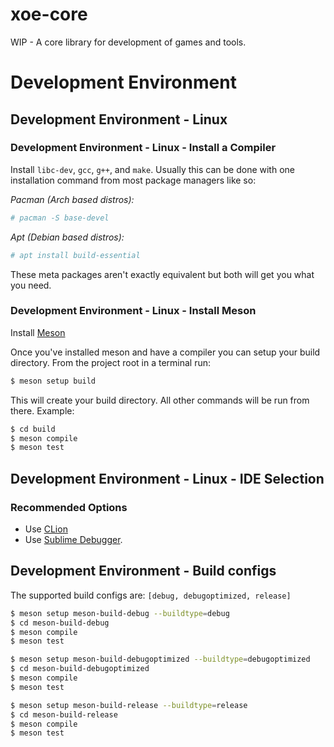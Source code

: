 # xoe-core
WIP - A core library for development of games and tools.

# Development Environment

## Development Environment - Linux

### Development Environment - Linux - Install a Compiler

Install `libc-dev`, `gcc`, `g++`, and `make`. Usually this can be
done with one installation command from most package managers like so:

*Pacman (Arch based distros):*
```sh
# pacman -S base-devel
```

*Apt (Debian based distros):*
```sh
# apt install build-essential
```

These meta packages aren't exactly equivalent but both will get you what you
need.

### Development Environment - Linux - Install Meson

Install [Meson](https://mesonbuild.com/Quick-guide.html)

Once you've installed meson and have a compiler you can setup your build
directory. From the project root in a terminal run:

```sh
$ meson setup build
```

This will create your build directory. All other commands will be run from
there. Example:

```sh
$ cd build
$ meson compile
$ meson test
```

## Development Environment - Linux - IDE Selection

### Recommended Options

* Use [CLion](https://www.jetbrains.com/clion/)
* Use [Sublime Debugger](https://packagecontrol.io/packages/Debugger).

## Development Environment - Build configs

The supported build configs are: `[debug, debugoptimized, release]`

```sh
$ meson setup meson-build-debug --buildtype=debug
$ cd meson-build-debug
$ meson compile
$ meson test
```

```sh
$ meson setup meson-build-debugoptimized --buildtype=debugoptimized
$ cd meson-build-debugoptimized
$ meson compile
$ meson test
```

```sh
$ meson setup meson-build-release --buildtype=release
$ cd meson-build-release
$ meson compile
$ meson test
```